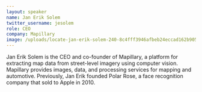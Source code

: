 ```yaml
---
layout: speaker
name: Jan Erik Solem
twitter_username: jesolem
role: CEO
company: Mapillary
image: /uploads/locate-jan-erik-solem-240-8c4fff3946afbeb24eccad162b905c07.jpg
---
```


Jan Erik Solem is the CEO and co-founder of Mapillary, a platform for extracting map data from street-level imagery using computer vision. Mapillary provides images, data, and processing services for mapping and automotive. Previously, Jan Erik founded Polar Rose, a face recognition company that sold to Apple in 2010.